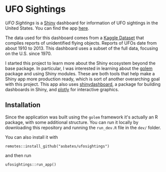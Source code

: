 
# UFO Sightings


*UFO Sightings* is a [Shiny](https://shiny.rstudio.com/) dashboard for 
 information of UFO sightings in the United States.
You can find the app [here](https://asbates.shinyapps.io/ufosightings/).

The data used for this dashboard comes from a 
 [Kaggle Dataset](https://www.kaggle.com/NUFORC/ufo-sightings?select=scrubbed.csv)
 that compiles reports of unidentified flying objects.
Reports of UFOs date from about 1910 to 2013.
This dashboard uses a subset of the full data, focusing on the U.S. since 1970.

I started this project to learn more about the Shiny ecosystem beyond the base
 package.
In particular, I was interested in learning about the
 [golem](https://thinkr-open.github.io/golem/index.html) package and using
 Shiny modules.
These are both tools that help make a Shiny app more production ready, which
 is sort of another overarching goal with this project.
This app also uses [shinydashboard](https://rstudio.github.io/shinydashboard/),
 a package for building dashboards in Shiny, and 
 [plotly](https://plotly.com/r/) for interactive graphics.


## Installation

Since the application was built using the `golem` framework it's actually an R
 package, with some additional structure.
You can run it locally by downloading this repository and running the 
 `run_dev.R` file in the `dev/` folder.
 
You can also install it with 

```
remotes::install_github("asbates/ufosightings")
```

and then run

```
ufosightings::run_app()
```
